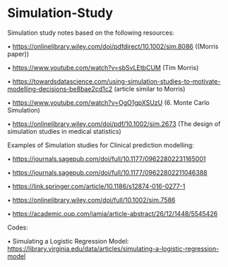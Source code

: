 # Simulation-Study

Simulation study notes based on the following resources:


•	https://onlinelibrary.wiley.com/doi/pdfdirect/10.1002/sim.8086 ((Morris paper))


•	https://www.youtube.com/watch?v=sbSvLEtbCUM (Tim Morris)


•	https://towardsdatascience.com/using-simulation-studies-to-motivate-modelling-decisions-be8bae2cd1c2 (article similar to Morris)


•	https://www.youtube.com/watch?v=OgO1gpXSUzU (6. Monte Carlo Simulation)

•	https://onlinelibrary.wiley.com/doi/pdf/10.1002/sim.2673 (The design of simulation studies in medical statistics)






Examples of Simulation studies for Clinical prediction modelling:


• https://journals.sagepub.com/doi/full/10.1177/09622802231165001

• https://journals.sagepub.com/doi/full/10.1177/09622802211046388

• https://link.springer.com/article/10.1186/s12874-016-0277-1

• https://onlinelibrary.wiley.com/doi/full/10.1002/sim.7586

• https://academic.oup.com/jamia/article-abstract/26/12/1448/5545426




Codes:


• Simulating a Logistic Regression Model: https://library.virginia.edu/data/articles/simulating-a-logistic-regression-model
